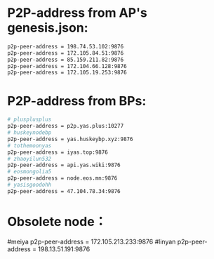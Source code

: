 # P2P-address from AP's genesis.json:

```bash
p2p-peer-address = 198.74.53.102:9876
p2p-peer-address = 172.105.84.51:9876
p2p-peer-address = 85.159.211.82:9876
p2p-peer-address = 172.104.66.128:9876
p2p-peer-address = 172.105.19.253:9876
```

# P2P-address from BPs:

```bash
# plusplusplus	
p2p-peer-address = p2p.yas.plus:10277
# huskeynodebp	
p2p-peer-address = yas.huskeybp.xyz:9876
# tothemoonyas	
p2p-peer-address = iyas.top:9876
# zhaoyilun532	
p2p-peer-address = api.yas.wiki:9876
# eosmongolia5	
p2p-peer-address = node.eos.mn:9876
# yasisgoodohh
p2p-peer-address = 47.104.78.34:9876
```
# Obsolete node：
#meiya		p2p-peer-address = 172.105.213.233:9876
#linyan		p2p-peer-address = 198.13.51.191:9876
